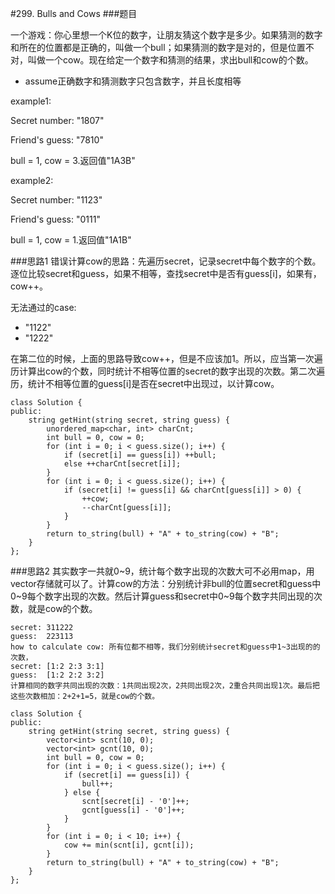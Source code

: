 #299. Bulls and Cows
###题目

一个游戏：你心里想一个K位的数字，让朋友猜这个数字是多少。如果猜测的数字和所在的位置都是正确的，叫做一个bull；如果猜测的数字是对的，但是位置不对，叫做一个cow。现在给定一个数字和猜测的结果，求出bull和cow的个数。

 - assume正确数字和猜测数字只包含数字，并且长度相等

example1:

Secret number:  "1807"

Friend's guess: "7810"

bull = 1, cow = 3.返回值"1A3B"

example2:

Secret number:  "1123"

Friend's guess: "0111"

bull = 1, cow = 1.返回值"1A1B"

###思路1
错误计算cow的思路：先遍历secret，记录secret中每个数字的个数。逐位比较secret和guess，如果不相等，查找secret中是否有guess[i]，如果有，cow++。

无法通过的case:
 - "1122"
 - "1222"
 
在第二位的时候，上面的思路导致cow++，但是不应该加1。所以，应当第一次遍历计算出cow的个数，同时统计不相等位置的secret的数字出现的次数。第二次遍历，统计不相等位置的guess[i]是否在secret中出现过，以计算cow。

```
class Solution {
public:
    string getHint(string secret, string guess) {
        unordered_map<char, int> charCnt;
        int bull = 0, cow = 0;
        for (int i = 0; i < guess.size(); i++) {
            if (secret[i] == guess[i]) ++bull;
            else ++charCnt[secret[i]];
        }
        for (int i = 0; i < guess.size(); i++) {
            if (secret[i] != guess[i] && charCnt[guess[i]] > 0) {
                ++cow;
                --charCnt[guess[i]];
            }
        }
        return to_string(bull) + "A" + to_string(cow) + "B";
    }
};

```
###思路2
其实数字一共就0~9，统计每个数字出现的次数大可不必用map，用vector存储就可以了。计算cow的方法：分别统计非bull的位置secret和guess中0~9每个数字出现的次数。然后计算guess和secret中0~9每个数字共同出现的次数，就是cow的个数。
```
secret: 311222
guess:  223113
how to calculate cow: 所有位都不相等，我们分别统计secret和guess中1~3出现的的次数，
secret: [1:2 2:3 3:1]
guess:  [1:2 2:2 3:2]
计算相同的数字共同出现的次数：1共同出现2次，2共同出现2次，2重合共同出现1次。最后把这些次数相加：2+2+1=5，就是cow的个数。
```
```
class Solution {
public:
    string getHint(string secret, string guess) {
        vector<int> scnt(10, 0);
        vector<int> gcnt(10, 0);
        int bull = 0, cow = 0;
        for (int i = 0; i < guess.size(); i++) {
            if (secret[i] == guess[i]) {
                bull++;
            } else {
                scnt[secret[i] - '0']++;
                gcnt[guess[i] - '0']++;
            }
        }
        for (int i = 0; i < 10; i++) {
            cow += min(scnt[i], gcnt[i]);
        }
        return to_string(bull) + "A" + to_string(cow) + "B";
    }
};
```
